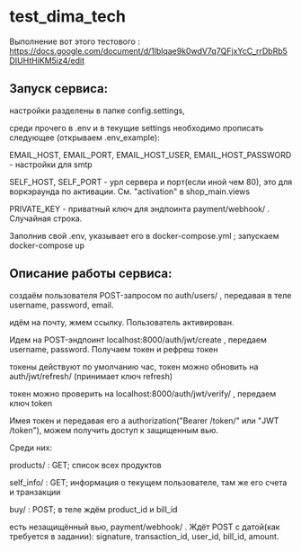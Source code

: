 # test_dima_tech
Выполнение вот этого тестового : https://docs.google.com/document/d/1lblqae9k0wdV7q7QFjxYcC_rrDbRb5DIUHtHiKM5iz4/edit

## Запуск сервиса:

настройки разделены в папке config.settings, 

среди прочего в .env и в текущие settings необходимо прописать следующее (открываем .env_example):

EMAIL_HOST, EMAIL_PORT, EMAIL_HOST_USER, EMAIL_HOST_PASSWORD - настройки для smtp

SELF_HOST, SELF_PORT - урл сервера и порт(если иной чем 80), это для воркэраунда по активации. См. "activation" в shop_main.views

PRIVATE_KEY - приватный ключ для эндпоинта payment/webhook/ . Случайная строка.

Заполнив свой .env, указывает его в docker-compose.yml ; запускаем docker-compose up

## Описание работы сервиса:

создаём пользователя POST-запросом по auth/users/ , передавая в теле username, password, email.

идём на почту, жмем ссылку. Пользователь активирован.

Идем на POST-эндпоинт localhost:8000/auth/jwt/create , передаем username, password. Получаем токен и рефреш токен

токены действуют по умолчанию час, токен можно обновить на auth/jwt/refresh/ (принимает ключ refresh)

токен можно проверить на localhost:8000/auth/jwt/verify/ , передаем ключ token

Имея токен и передавая его а authorization("Bearer /token/" или "JWT /token"), можем получить доступ к защищенным вью.

Среди них:

products/ : GET; список всех продуктов

self_info/ : GET; информация о текущем пользователе, там же его счета и транзакции

buy/ : POST; в теле ждём product_id и bill_id

есть незащищённый вью, payment/webhook/ . Ждёт POST с датой(как требуется в задании):
signature, transaction_id, user_id, bill_id, amount.
